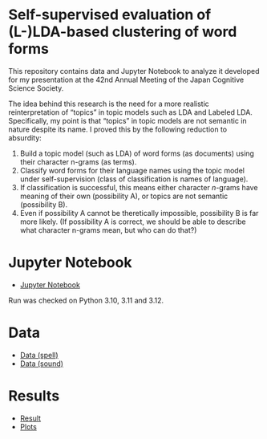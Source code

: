 # Self-supervised evaluation of (L-)LDA-based clustering of word forms

This repository contains data and Jupyter Notebook to analyze it developed for my presentation at the 42nd Annual Meeting of the Japan Cognitive Science Society.

The idea behind this research is the need for a more realistic reinterpretation of “topics” in topic models such as LDA and Labeled LDA. Specifically, my point is that “topics” in topic models are not semantic in nature despite its name. I proved this by the following reduction to absurdity:

1. Build a topic model (such as LDA) of word forms (as documents) using their character n-grams (as terms).
2. Classify word forms for their language names using the topic model under self-supervision (class of classification is names of language).
3. If classification is successful, this means either character $n$-grams have meaning of their own (possibility A), or topics are not semantic (possibility B).
4. Even if possibility A cannot be theretically impossible, possibility B is far more likely. (If possibility A is correct, we should be able to describe what character n-grams mean, but who can do that?)

# Jupyter Notebook

- [Jupyter Notebook](classify-words-under-self-supervision.ipynb)

Run was checked on Python 3.10, 3.11 and 3.12.

# Data

- [Data (spell)](data-words-1k-most-common/)
- [Data (sound)](data-words-opendict-ipa/)

# Results

- [Result](results/)
- [Plots](plots/)